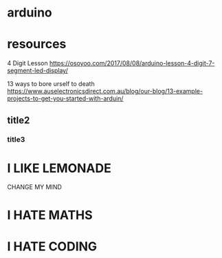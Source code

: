 # arduino


# resources

4 Digit Lesson
https://osoyoo.com/2017/08/08/arduino-lesson-4-digit-7-segment-led-display/

13 ways to bore urself to death
https://www.auselectronicsdirect.com.au/blog/our-blog/13-example-projects-to-get-you-started-with-arduin/

## title2

### title3

# I LIKE LEMONADE

CHANGE MY MIND

# I HATE MATHS

# I HATE CODING

